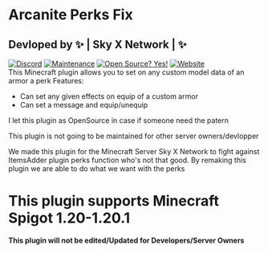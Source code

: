 # Arcanite Perks Fix
Devloped by ✨ | Sky X Network | ✨ 
-
[![Discord](https://badgen.net/badge/icon/discord?icon=discord&label)](https://discord.gg/pTErYjTh5h)
[![Maintenance](https://img.shields.io/badge/Maintained%3F-no-red.svg)](https://bitbucket.org/lbesson/ansi-colors)
[![Open Source? Yes!](https://badgen.net/badge/Open%20Source%20%3F/Yes%21/blue?icon=github)](https://github.com/Naereen/badges/)
[![Website](https://img.shields.io/website-up-down-green-red/http/shields.io.svg)](https://skyxnetwork.net)  
This Minecraft plugin allows you to set on any custom model data of an armor a perk
Features:
- Can set any given effects on equip of a custom armor
- Can set a message and equip/unequip
  
I let this plugin as OpenSource in case if someone need the patern

This plugin is not going to be maintained for other server owners/devlopper

We made this plugin for the Minecraft Server Sky X Network to fight against ItemsAdder plugin perks
function who's not that good. By remaking this plugin we are able to do what we want with the perks

# This plugin supports Minecraft Spigot 1.20-1.20.1
**This plugin will not be edited/Updated for Developers/Server Owners**
